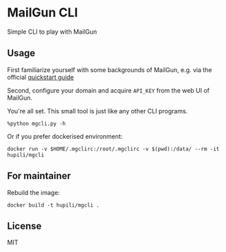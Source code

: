 # MailGun CLI

Simple CLI to play with MailGun

## Usage

First familiarize yourself with some backgrounds of MailGun,
e.g. via the official [quickstart guide](http://documentation.mailgun.com/quickstart.html)

Second, configure your domain and acquire `API_KEY` from the web UI of MailGun.

You're all set.
This small tool is just like any other CLI programs.

```
%python mgcli.py -h
```

Or if you prefer dockerised environment:

```
docker run -v $HOME/.mgclirc:/root/.mgclirc -v $(pwd):/data/ --rm -it hupili/mgcli
```

## For maintainer

Rebuild the image:

```
docker build -t hupili/mgcli .
```

## License

MIT

